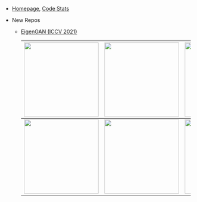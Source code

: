 - [Homepage](https://lynnho.github.io/), [Code Stats](https://coderstats.net/github/#LynnHo)

- New Repos

    - [EigenGAN (ICCV 2021)](https://github.com/LynnHo/EigenGAN-Tensorflow)

        |  <img src="https://github.com/LynnHo/EigenGAN-Tensorflow/blob/main/pics/attributes_gif_face/celeba_3-4_bangs.gif" width="200">   | <img src="https://github.com/LynnHo/EigenGAN-Tensorflow/blob/main/pics/attributes_gif_face/celeba_4-1_pose.gif" width="200"> | <img src="https://github.com/LynnHo/EigenGAN-Tensorflow/blob/main/pics/attributes_gif_face/celeba_4-4_lighting.gif" width="200"> | <img src="https://github.com/LynnHo/EigenGAN-Tensorflow/blob/main/pics/attributes_gif_face/celeba_4-5_smiling.gif" width="200"> |
        |                                                               :-:                                                                |                                                             :-:                                                              |                                                               :-:                                                                |                                                               :-:                                                               |
        | <img src="https://github.com/LynnHo/EigenGAN-Tensorflow/blob/main/pics/attributes_gif_anime/2-5_painting_style.gif" width="200"> |    <img src="https://github.com/LynnHo/EigenGAN-Tensorflow/blob/main/pics/attributes_gif_anime/3-5_pose.gif" width="200">    |   <img src="https://github.com/LynnHo/EigenGAN-Tensorflow/blob/main/pics/attributes_gif_anime/5-1_hair_color.gif" width="200">   |      <img src="https://github.com/LynnHo/EigenGAN-Tensorflow/blob/main/pics/attributes_gif_anime/6-1_hue.gif" width="200">      |
